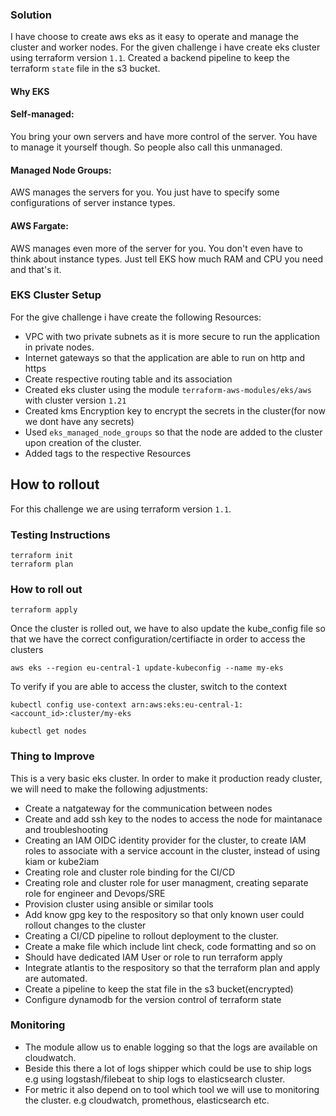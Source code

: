 ### Solution
I have choose to create aws eks as it easy to operate and manage the cluster and worker nodes. For the given challenge i have create eks cluster using terraform version `1.1`.
Created a backend pipeline to keep the terraform `state` file in the s3 bucket.

#### Why EKS

#### Self-managed:
You bring your own servers and have more control of the server. You have to manage it yourself though. So people also call this unmanaged.
#### Managed Node Groups:
AWS manages the servers for you. You just have to specify some configurations of server instance types.
#### AWS Fargate:
AWS manages even more of the server for you. You don't even have to think about instance types. Just tell EKS how much RAM and CPU you need and that's it.

### EKS Cluster Setup
For the give challenge i have create the following Resources:
* VPC with two private subnets as it is more secure to run the application in private nodes.
* Internet gateways so that the application are able to run on http and https
* Create respective routing table and its association
* Created eks cluster using the module `terraform-aws-modules/eks/aws` with cluster version `1.21`
* Created kms Encryption key to encrypt the secrets in the cluster(for now we dont have any secrets)
* Used `eks_managed_node_groups` so that the node are added to the cluster upon creation of the cluster.
* Added tags to the respective Resources

## How to rollout
For this challenge we are using terraform version `1.1`.

### Testing Instructions
```
terraform init
terraform plan
```

### How to roll out
```
terraform apply
```

Once the cluster is rolled out, we have to also update the kube_config file so that we have the correct configuration/certifiacte in order to access the clusters
```
aws eks --region eu-central-1 update-kubeconfig --name my-eks
```
To verify if you are able to access the cluster, switch to the context
```
kubectl config use-context arn:aws:eks:eu-central-1:<account_id>:cluster/my-eks
```
```
kubectl get nodes
```

### Thing to Improve
This is a very basic eks cluster. In order to make it production ready cluster, we will need to make the following adjustments:
* Create a natgateway for the communication between nodes
* Create and add ssh key to the nodes to access the node for maintanace and troubleshooting
* Creating an IAM OIDC identity provider for the cluster, to create IAM roles to associate with a service account in the cluster, instead of using kiam or kube2iam
* Creating role and cluster role binding for the CI/CD
* Creating role and cluster role for user managment, creating separate role for engineer and Devops/SRE
* Provision cluster using ansible or similar tools
* Add know gpg key to the respository so that only known user could rollout changes to the cluster
* Creating a CI/CD pipeline to rollout deployment to the cluster.
* Create a make file which include lint check, code formatting and so on
* Should have dedicated IAM User or role to run terraform apply
* Integrate atlantis to the respository so that the terraform plan and apply are automated.
* Create a pipeline to keep the stat file in the s3 bucket(encrypted)
* Configure dynamodb for the version control of terraform state

### Monitoring
* The module allow us to enable logging so that the logs are available on cloudwatch.
* Beside this there a lot of logs shipper which could be use to ship logs e.g using logstash/filebeat to ship logs to elasticsearch cluster.
* For metric it also depend on to tool which tool we will use to monitoring the cluster. e.g cloudwatch, promethous, elasticsearch etc.
